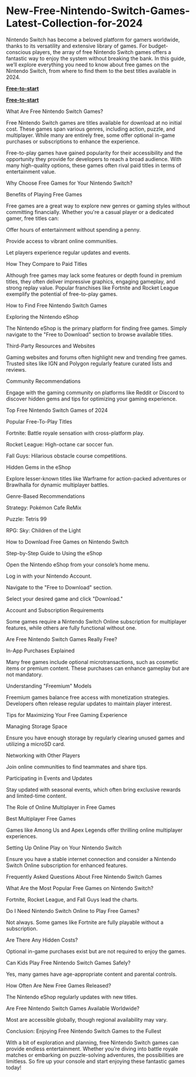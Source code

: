 # New-Free-Nintendo-Switch-Games-Latest-Collection-for-2024
Nintendo Switch has become a beloved platform for gamers worldwide, thanks to its versatility and extensive library of games. For budget-conscious players, the array of free Nintendo Switch games offers a fantastic way to enjoy the system without breaking the bank. In this guide, we’ll explore everything you need to know about free games on the Nintendo Switch, from where to find them to the best titles available in 2024.


**[Free-to-start](https://usaofferzon.com/nintendo)**



**[Free-to-start](https://usaofferzon.com/giftcard)**




What Are Free Nintendo Switch Games?

Free Nintendo Switch games are titles available for download at no initial cost. These games span various genres, including action, puzzle, and multiplayer. While many are entirely free, some offer optional in-game purchases or subscriptions to enhance the experience.

Free-to-play games have gained popularity for their accessibility and the opportunity they provide for developers to reach a broad audience. With many high-quality options, these games often rival paid titles in terms of entertainment value.

Why Choose Free Games for Your Nintendo Switch?

Benefits of Playing Free Games

Free games are a great way to explore new genres or gaming styles without committing financially. Whether you're a casual player or a dedicated gamer, free titles can:

Offer hours of entertainment without spending a penny.

Provide access to vibrant online communities.

Let players experience regular updates and events.

How They Compare to Paid Titles

Although free games may lack some features or depth found in premium titles, they often deliver impressive graphics, engaging gameplay, and strong replay value. Popular franchises like Fortnite and Rocket League exemplify the potential of free-to-play games.

How to Find Free Nintendo Switch Games

Exploring the Nintendo eShop

The Nintendo eShop is the primary platform for finding free games. Simply navigate to the "Free to Download" section to browse available titles.

Third-Party Resources and Websites

Gaming websites and forums often highlight new and trending free games. Trusted sites like IGN and Polygon regularly feature curated lists and reviews.

Community Recommendations

Engage with the gaming community on platforms like Reddit or Discord to discover hidden gems and tips for optimizing your gaming experience.

Top Free Nintendo Switch Games of 2024

Popular Free-To-Play Titles

Fortnite: Battle royale sensation with cross-platform play.

Rocket League: High-octane car soccer fun.

Fall Guys: Hilarious obstacle course competitions.

Hidden Gems in the eShop

Explore lesser-known titles like Warframe for action-packed adventures or Brawlhalla for dynamic multiplayer battles.

Genre-Based Recommendations

Strategy: Pokémon Cafe ReMix

Puzzle: Tetris 99

RPG: Sky: Children of the Light

How to Download Free Games on Nintendo Switch

Step-by-Step Guide to Using the eShop

Open the Nintendo eShop from your console’s home menu.

Log in with your Nintendo Account.

Navigate to the "Free to Download" section.

Select your desired game and click "Download."

Account and Subscription Requirements

Some games require a Nintendo Switch Online subscription for multiplayer features, while others are fully functional without one.

Are Free Nintendo Switch Games Really Free?

In-App Purchases Explained

Many free games include optional microtransactions, such as cosmetic items or premium content. These purchases can enhance gameplay but are not mandatory.

Understanding "Freemium" Models

Freemium games balance free access with monetization strategies. Developers often release regular updates to maintain player interest.

Tips for Maximizing Your Free Gaming Experience

Managing Storage Space

Ensure you have enough storage by regularly clearing unused games and utilizing a microSD card.

Networking with Other Players

Join online communities to find teammates and share tips.

Participating in Events and Updates

Stay updated with seasonal events, which often bring exclusive rewards and limited-time content.

The Role of Online Multiplayer in Free Games

Best Multiplayer Free Games

Games like Among Us and Apex Legends offer thrilling online multiplayer experiences.

Setting Up Online Play on Your Nintendo Switch

Ensure you have a stable internet connection and consider a Nintendo Switch Online subscription for enhanced features.

Frequently Asked Questions About Free Nintendo Switch Games

What Are the Most Popular Free Games on Nintendo Switch?

Fortnite, Rocket League, and Fall Guys lead the charts.

Do I Need Nintendo Switch Online to Play Free Games?

Not always. Some games like Fortnite are fully playable without a subscription.

Are There Any Hidden Costs?

Optional in-game purchases exist but are not required to enjoy the games.

Can Kids Play Free Nintendo Switch Games Safely?

Yes, many games have age-appropriate content and parental controls.

How Often Are New Free Games Released?

The Nintendo eShop regularly updates with new titles.

Are Free Nintendo Switch Games Available Worldwide?

Most are accessible globally, though regional availability may vary.

Conclusion: Enjoying Free Nintendo Switch Games to the Fullest

With a bit of exploration and planning, free Nintendo Switch games can provide endless entertainment. Whether you’re diving into battle royale matches or embarking on puzzle-solving adventures, the possibilities are limitless. So fire up your console and start enjoying these fantastic games today!
